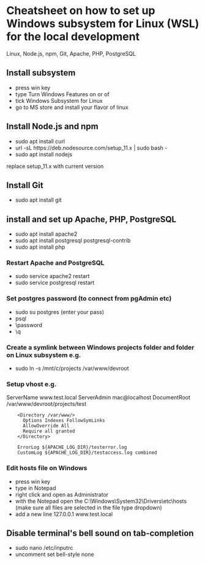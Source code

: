 <h1>Cheatsheet on how to set up Windows subsystem for Linux (WSL) for the local development</h1>
<p>Linux, Node.js, npm, Git, Apache, PHP, PostgreSQL</p>

<h2>Install subsystem</h2>
<ul>
        <li>press win key</li>
        <li>type Turn Windows Features on or of</li>
        <li>tick Windows Subsystem for Linux</li>
        <li>go to MS store and install your flavor of linux</li>
</ul>

<h2>Install Node.js and npm</h2>
<ul>
        <li>sudo apt install curl</li> 
        <li>url -sL https://deb.nodesource.com/setup_11.x | sudo bash -</li>
        <li>sudo apt install nodejs</li>
</ul>
<p>replace setup_11.x with current version</li>

<h2>Install Git</h2>
<ul>
        <li>sudo apt install git</li>
</ul>

<h2>install and set up Apache, PHP, PostgreSQL</h2>
<ul>
        <li>sudo apt install apache2</li>
        <li>sudo apt install postgresql postgresql-contrib</li>
        <li>sudo apt install php</li>
</ul>

<h3>Restart Apache and PostgreSQL</h3>
<ul>
        <li>sudo service apache2 restart</li>
        <li>sudo service postgresql restart</li>
</ul>

<h3>Set postgres password (to connect from pgAdmin etc)</h3>
<ul>
        <li>sudo su postgres (enter your pass)</li>
        <li>psql</li>
        <li>\password</li>
        <li>\q</li>
</ul>

<h3>Create a symlink between Windows projects folder and folder on Linux subsystem e.g.</h3>
<ul>
        <li>sudo ln -s /mnt/c/projects /var/www/devroot</li>
</ul>

<h3>Setup vhost e.g.</h3>
<VirtualHost *:80>
        ServerName www.test.local
        ServerAdmin mac@localhost
        DocumentRoot /var/www/devroot/projects/test

        <Directory /var/www/>
          Options Indexes FollowSymLinks
          AllowOverride All
          Require all granted
        </Directory>

        ErrorLog ${APACHE_LOG_DIR}/testerror.log
        CustomLog ${APACHE_LOG_DIR}/testaccess.log combined
</VirtualHost>

<h3>Edit hosts file on Windows</h3>
<ul>
        <li>press win key</li>
        <li>type in Notepad</li>
        <li>right click and open as Administrator</li>
        <li>with the Notepad open the C:\Windows\System32\Drivers\etc\hosts (make sure all files are selected in the file type dropdown)</li>
        <li>add a new line 127.0.0.1 www.test.local</li>
</ul>

<h2>Disable terminal's bell sound on tab-completion</h2>
<ul>
        <li>sudo nano /etc/inputrc</li>
        <li>uncomment set bell-style none</li>
</ul>

